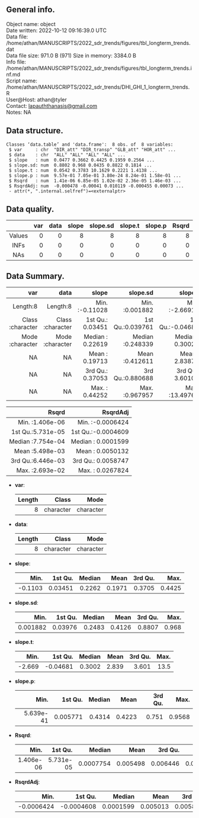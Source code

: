 <!-- This is a markdown file. -->


 General info.
---------------

Object name:    object      
Date written:   2022-10-12 09:16:39.0 UTC  
Data file:      /home/athan/MANUSCRIPTS/2022_sdr_trends/figures/tbl_longterm_trends.dat      
Data file size: 971.0 B (971) 
Size in memory: 3384.0 B      
Info file:      /home/athan/MANUSCRIPTS/2022_sdr_trends/figures/tbl_longterm_trends.inf.md      
Script name:    /home/athan/MANUSCRIPTS/2022_sdr_trends/DHI_GHI_1_longterm_trends.R      
User@Host:      athan@tyler   
Contact:        <lapauththanasis@gmail.com>      
Notes:          NA      


 Data structure.
-----------------

```
Classes ‘data.table’ and 'data.frame':	8 obs. of  8 variables:
 $ var     : chr  "DIR_att" "DIR_transp" "GLB_att" "HOR_att" ...
 $ data    : chr  "ALL" "ALL" "ALL" "ALL" ...
 $ slope   : num  0.0477 0.3662 0.4425 0.1959 0.2564 ...
 $ slope.sd: num  0.8802 0.968 0.0435 0.8822 0.1814 ...
 $ slope.t : num  0.0542 0.3783 10.1629 0.2221 1.4138 ...
 $ slope.p : num  9.57e-01 7.05e-01 3.80e-24 8.24e-01 1.58e-01 ...
 $ Rsqrd   : num  1.41e-06 6.85e-05 1.02e-02 2.36e-05 1.46e-03 ...
 $ RsqrdAdj: num  -0.000478 -0.00041 0.010119 -0.000455 0.00073 ...
 - attr(*, ".internal.selfref")=<externalptr> 
```


 Data quality.
---------------

| &nbsp; | var | data | slope | slope.sd | slope.t | slope.p | Rsqrd | RsqrdAdj |
|:------:|----:|-----:|------:|---------:|--------:|--------:|------:|---------:|
| Values |   0 |    0 |     8 |        8 |       8 |       8 |     8 |        8 |
|  INFs  |   0 |    0 |     0 |        0 |       0 |       0 |     0 |        0 |
|  NAs   |   0 |    0 |     0 |        0 |       0 |       0 |     0 |        0 |


 Data Summary.
---------------

|              var |             data |            slope |         slope.sd |          slope.t |          slope.p |
|-----------------:|-----------------:|-----------------:|-----------------:|-----------------:|-----------------:|
|         Length:8 |         Length:8 | Min.   :-0.11028 | Min.   :0.001882 | Min.   :-2.66912 | Min.   :0.000000 |
| Class :character | Class :character | 1st Qu.: 0.03451 | 1st Qu.:0.039761 | 1st Qu.:-0.04681 | 1st Qu.:0.005771 |
| Mode  :character | Mode  :character | Median : 0.22619 | Median :0.248339 | Median : 0.30021 | Median :0.431438 |
|               NA |               NA | Mean   : 0.19713 | Mean   :0.412611 | Mean   : 2.83876 | Mean   :0.422275 |
|               NA |               NA | 3rd Qu.: 0.37053 | 3rd Qu.:0.880688 | 3rd Qu.: 3.60108 | 3rd Qu.:0.750992 |
|               NA |               NA | Max.   : 0.44252 | Max.   :0.967957 | Max.   :13.49769 | Max.   :0.956802 |

 

|             Rsqrd |           RsqrdAdj |
|------------------:|-------------------:|
| Min.   :1.406e-06 | Min.   :-0.0006424 |
| 1st Qu.:5.731e-05 | 1st Qu.:-0.0004609 |
| Median :7.754e-04 | Median : 0.0001599 |
| Mean   :5.498e-03 | Mean   : 0.0050132 |
| 3rd Qu.:6.446e-03 | 3rd Qu.: 0.0058747 |
| Max.   :2.693e-02 | Max.   : 0.0267824 |



  * **var**:


    | Length |     Class |      Mode |
    |-------:|----------:|----------:|
    |      8 | character | character |

  * **data**:


    | Length |     Class |      Mode |
    |-------:|----------:|----------:|
    |      8 | character | character |

  * **slope**:


    |    Min. | 1st Qu. | Median |   Mean | 3rd Qu. |   Max. |
    |--------:|--------:|-------:|-------:|--------:|-------:|
    | -0.1103 | 0.03451 | 0.2262 | 0.1971 |  0.3705 | 0.4425 |

  * **slope.sd**:


    |     Min. | 1st Qu. | Median |   Mean | 3rd Qu. |  Max. |
    |---------:|--------:|-------:|-------:|--------:|------:|
    | 0.001882 | 0.03976 | 0.2483 | 0.4126 |  0.8807 | 0.968 |

  * **slope.t**:


    |   Min. |  1st Qu. | Median |  Mean | 3rd Qu. | Max. |
    |-------:|---------:|-------:|------:|--------:|-----:|
    | -2.669 | -0.04681 | 0.3002 | 2.839 |   3.601 | 13.5 |

  * **slope.p**:


    |      Min. |  1st Qu. | Median |   Mean | 3rd Qu. |   Max. |
    |----------:|---------:|-------:|-------:|--------:|-------:|
    | 5.639e-41 | 0.005771 | 0.4314 | 0.4223 |   0.751 | 0.9568 |

  * **Rsqrd**:


    |      Min. |   1st Qu. |    Median |     Mean |  3rd Qu. |    Max. |
    |----------:|----------:|----------:|---------:|---------:|--------:|
    | 1.406e-06 | 5.731e-05 | 0.0007754 | 0.005498 | 0.006446 | 0.02693 |

  * **RsqrdAdj**:


    |       Min. |    1st Qu. |    Median |     Mean |  3rd Qu. |    Max. |
    |-----------:|-----------:|----------:|---------:|---------:|--------:|
    | -0.0006424 | -0.0004608 | 0.0001599 | 0.005013 | 0.005875 | 0.02678 |


<!-- end of list -->


